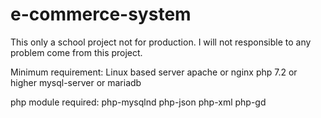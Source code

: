 # e-commerce-system
 
This only a school project not for production.
I will not responsible to any problem come from this project.

Minimum requirement:
Linux based server
apache or nginx
php 7.2 or higher
mysql-server or mariadb

php module required:
php-mysqlnd
php-json
php-xml
php-gd